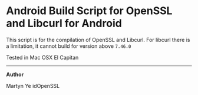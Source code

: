 # Android Build Script for OpenSSL and Libcurl for Android

This script is for the compilation of OpenSSL and Libcurl.
For libcurl there is a limitation, it cannot build for version above `7.46.0`

Tested in Mac OSX El Capitan




-----
**Author**

Martyn Ye
idOpenSSL